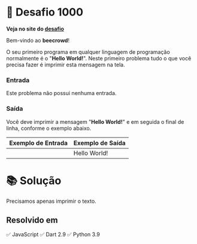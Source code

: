 # 📖 Desafio 1000

**Veja no site do [desafio](https://www.beecrowd.com.br/judge/pt/problems/view/1000)**

Bem-vindo ao **beecrowd**!

O seu primeiro programa em qualquer linguagem de programação normalmente é o "**Hello World!**". Neste primeiro problema tudo o que você precisa fazer é imprimir esta mensagem na tela.

### Entrada

Este problema não possui nenhuma entrada.

### Saída

Você deve imprimir a mensagem "**Hello World!**" e em seguida o final de linha, conforme o exemplo abaixo.

| Exemplo de Entrada | Exemplo de Saída |
| ------------------ | ---------------- |
|                    | Hello World!     |

# 📚 Solução

Precisamos apenas imprimir o texto.

## Resolvido em

✅ JavaScript
✅ Dart 2.9
✅ Python 3.9
